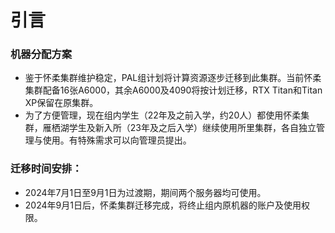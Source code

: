 # 引言

### 机器分配方案

* 鉴于怀柔集群维护稳定，PAL组计划将计算资源逐步迁移到此集群。当前怀柔集群配备16张A6000，其余A6000及4090将按计划迁移，RTX Titan和Titan XP保留在原集群。
* 为了方便管理，现在组内学生（22年及之前入学，约20人）都使用怀柔集群，雁栖湖学生及新入所（23年及之后入学）继续使用所里集群，各自独立管理与使用。有特殊需求可以向管理员提出。

### 迁移时间安排：

* 2024年7月1日至9月1日为过渡期，期间两个服务器均可使用。
* 2024年9月1日后，怀柔集群迁移完成，将终止组内原机器的账户及使用权限。







